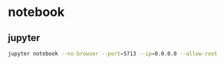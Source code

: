 # notebook

## jupyter

```sh
jupyter notebook --no-browser --port=5713 --ip=0.0.0.0 --allow-root

```
